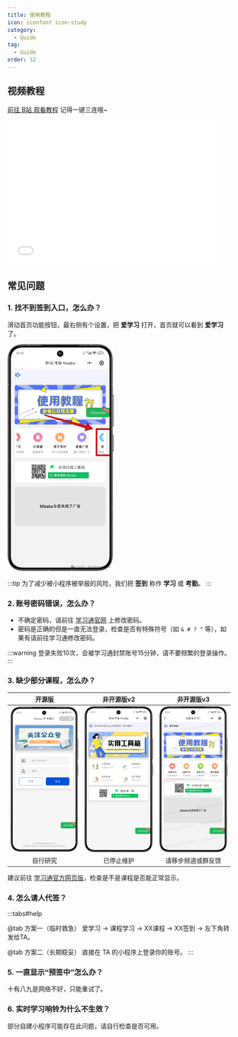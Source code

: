 ```yaml
---
title: 使用教程
icon: iconfont icon-study
category:
  - Guide
tag:
  - Guide
order: 52
---
```


## 视频教程

[前往 B站 观看教程](https://www.bilibili.com/video/BV1JeT2zwEYh/) 记得一键三连哦~

<iframe src="//player.bilibili.com/player.html?bvid=BV1JeT2zwEYh&page=1" scrolling="no" border="0" frameborder="no" framespacing="0" allowfullscreen="true" style="min-width: 50vw; max-width: 75vw; height: 34vw;"></iframe>

## 常见问题

### 1. 找不到签到入口，怎么办？

滑动首页功能按钮，最右侧有个设置，把 **爱学习** 打开，首页就可以看到 **爱学习** 了。

<img src="/image/guide/签到入口.jpg" style="width: min(30vw, 240px)" />

:::tip
为了减少被小程序被举报的风险，我们把 **签到** 称作 **学习** 或 **考勤**。
:::

### 2. 账号密码错误，怎么办？

+ 不确定密码，请前往 [学习通官网](https://i.chaoxing.com) 上修改密码。
+ 密码是正确的但是一直无法登录，检查是否有特殊符号（如 `& # ? ^` 等），如果有请前往学习通修改密码。

:::warning
登录失败10次，会被学习通封禁账号15分钟，请不要频繁的登录操作。
:::

### 3. 缺少部分课程，怎么办？

|                                 开源版                                  |                               非开源版v2                                |                               非开源版v3                                |
| :---------------------------------------------------------------------: | :---------------------------------------------------------------------: | :---------------------------------------------------------------------: |
| <img src="/image/guide/小程序v0.jpg" style="width: min(30vw, 200px)" /> | <img src="/image/guide/小程序v2.jpg" style="width: min(30vw, 200px)" /> | <img src="/image/guide/小程序v3.jpg" style="width: min(30vw, 200px)" /> |
|                                自行研究                                 |                               已停止维护                                |                           请移步频道或群反馈                            |

建议前往 [学习通官方网页版](https://i.chaoxing.com)，检查是不是课程是否能正常显示。

### 4. 怎么请人代签？

:::tabs#help

@tab 方案一（临时救急）
爱学习 -> 课程学习 -> XX课程 -> XX签到 -> 左下角转发给TA。

@tab 方案二（长期稳妥）
直接在 TA 的小程序上登录你的账号。
:::

### 5. 一直显示“预签中”怎么办？

十有八九是网络不好，只能重试了。

### 6. 实时学习响铃为什么不生效？

部分自建小程序可能存在此问题，请自行检查是否可用。